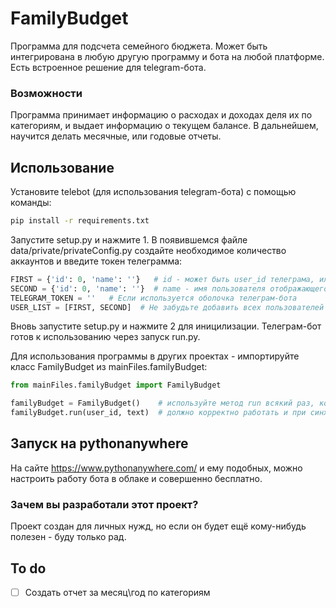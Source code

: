 # FamilyBudget
Программа для подсчета семейного бюджета. Может быть интегрирована в любую другую программу и бота на любой платформе. Есть встроенное решение для telegram-бота.


### Возможности
Программа принимает информацию о расходах и доходах деля их по категориям, и выдает информацию о текущем балансе. В дальнейшем, научится делать месячные, или годовые отчеты.

## Использование

Установите telebot (для использования telegram-бота) с помощью команды:
```sh
pip install -r requirements.txt
```
Запустите setup.py и нажмите 1. В появившемся файле data/private/privateConfig.py создайте необходимое количество аккаунтов и введите токен телеграмма:
```python
FIRST = {'id': 0, 'name': ''}   # id - может быть user_id телеграма, или же любой другой системы
SECOND = {'id': 0, 'name': ''}  # name - имя пользователя отображающегося в статистике
TELEGRAM_TOKEN = ''   # Если используется оболочка телеграм-бота
USER_LIST = [FIRST, SECOND]  # Не забудьте добавить всех пользователей с id и name  в этот лист
```
Вновь запустите setup.py и нажмите 2 для иницилизации. Телеграм-бот готов к использованию через запуск run.py. 

Для использования программы в других проектах - импортируйте класс FamilyBudget из mainFiles.familyBudget:
```python
from mainFiles.familyBudget import FamilyBudget

familyBudget = FamilyBudget()    # используйте метод run всякий раз, когда хотите контактировать с бюджетом
familyBudget.run(user_id, text)  # должно корректно работать и при синхронном, и асинхронном выполнении
```

## Запуск на pythonanywhere
На сайте https://www.pythonanywhere.com/ и ему подобных, можно настроить работу бота в облаке и совершенно бесплатно.



### Зачем вы разработали этот проект?
Проект создан для личных нужд, но если он будет ещё кому-нибудь полезен - буду только рад.

## To do
- [ ] Создать отчет за месяц\год по категориям
